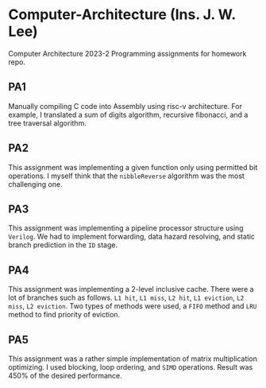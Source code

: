 # Computer-Architecture (Ins. J. W. Lee)
Computer Architecture 2023-2 Programming assignments for homework repo.

## PA1
Manually compiling C code into Assembly using risc-v architecture. For example, I translated a sum of digits algorithm, recursive fibonacci, and a tree traversal algorithm.

## PA2
This assignment was implementing a given function only using permitted bit operations. I myself think that the `nibbleReverse` algorithm was the most challenging one.

## PA3
This assignment was implementing a pipeline processor structure using `Verilog`. We had to implement forwarding, data hazard resolving, and static branch prediction in the `ID` stage.

## PA4
This assignment was implementing a 2-level inclusive cache. There were a lot of branches such as follows. `L1 hit`, `L1 miss`, `L2 hit`, `L1 eviction`, `L2 miss`, `L2 eviction`. Two types of methods were used, a `FIFO` method and `LRU` method to find priority of eviction.

## PA5
This assignment was a rather simple implementation of matrix multiplication optimizing. I used blocking, loop ordering, and `SIMD` operations. Result was 450% of the desired performance.
